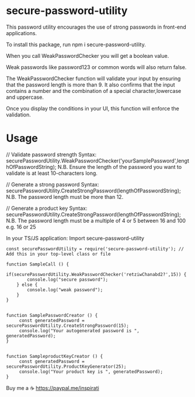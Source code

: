 # secure-password-utility
This password utility encourages the use of strong passwords in front-end applications.

To install this package, run npm i secure-password-utility.

When you call WeakPasswordChecker you will get a boolean value.

Weak passwords like password123 or common words will also return false.

The WeakPasswordChecker function will validate your input by ensuring that the password length is more than 9.
It also confirms that the input contains a number and the combination of a special character,lowercase and uppercase.

Once you display the conditions in your UI, this function will enforce the validation.



Usage
=====
// Validate password strength
Syntax: securePasswordUtility.WeakPasswordChecker('yourSamplePassword',lengthOfPasswordString);
N.B. Ensure the length of the password you want to validate is at least 10-characters long.

// Generate a strong password
Syntax: securePasswordUtility.CreateStrongPassword(lengthOfPasswordString);
N.B. The password length must be more than 12.

// Generate a product key
Syntax: securePasswordUtility.CreateStrongPassword(lengthOfPasswordString);
N.B. The password length must be a multiple of 4 or 5 between 16 and 100 e.g. 16 or 25

In your TS/JS application:
Import secure-password-utility
````
const securePasswordUtility = require('secure-password-utility'); // Add this in your top-level class or file
````

````
function SampleCall () {
    if(securePasswordUtility.WeakPasswordChecker('retziwChanabd2?',15)) {
        console.log("secure password");
    } else {
        console.log("weak password");
    }
}
````

````

function SamplePasswordCreator () {
     const generatedPassword = securePasswordUtility.CreateStrongPassword(15);
     console.log("Your autogenerated password is ", generatedPassword);
}
````

````

function SampleproductKeyCreator () {
     const generatedPassword = securePasswordUtility.ProductKeyGenerator(25);
     console.log("Your product key is ", generatedPassword);
}
````


Buy me a  ☕
https://paypal.me/inspirati
